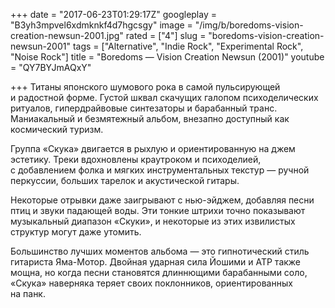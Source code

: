 +++
date = "2017-06-23T01:29:17Z"
googleplay = "B3yh3mpvel6xdmknkf4d7hgcsgy"
image = "/img/b/boredoms-vision-creation-newsun-2001.jpg"
rated = ["4"]
slug = "boredoms-vision-creation-newsun-2001"
tags = ["Alternative", "Indie Rock", "Experimental Rock", "Noise Rock"]
title = "Boredoms — Vision Creation Newsun (2001)"
youtube = "QY7BYJmAQxY"

+++
Титаны японского шумового рока в самой пульсирующей и радостной форме. Густой шквал скачущих галопом психоделических ритуалов, гипердрайвовые синтезаторы и барабанный транс. Маниакальный и безмятежный альбом, внезапно доступный как космический туризм.

Группа «Скука» двигается в рыхлую и ориентированную на джем эстетику. Треки вдохновлены краутроком и психоделией, с добавлением фолка и мягких инструментальных текстур — ручной перкуссии, больших тарелок и акустической гитары.

Некоторые отрывки даже заигрывают с нью-эйджем, добавляя песни птиц и звуки падающей воды. Эти тонкие штрихи точно показывают музыкальный диапазон «Скуки», и некоторые из этих извилистых структур могут даже утомить.

Большинство лучших моментов альбома — это гипнотический стиль гитариста Яма-Мотор. Двойная ударная сила Йошими и АТР также мощна, но когда песни становятся длиннющими барабанными соло, «Скука» наверняка теряет своих поклонников, ориентированных на панк.
